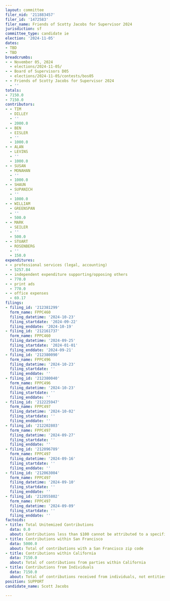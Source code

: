 ```yaml
---
layout: committee
filer_nid: '211883457'
filer_id: '1472583'
filer_name: Friends of Scotty Jacobs for Supervisor 2024
jurisdiction: sf
committee_type: candidate ie
election: '2024-11-05'
dates:
- TBD
- TBD
breadcrumbs:
- - November 05, 2024
  - elections/2024-11-05/
- - Board of Supervisors D05
  - elections/2024-11-05/contests/bos05
- - Friends of Scotty Jacobs for Supervisor 2024
  - ''
totals:
- 7150.0
- 7150.0
contributors:
- - TIM
  - DILLEY
  - ''
  - 2000.0
- - BEN
  - EISLER
  - ''
  - 1000.0
- - ALAN
  - LEVINS
  - ''
  - 1000.0
- - SUSAN
  - MONAHAN
  - ''
  - 1000.0
- - SHAUN
  - SUPANICH
  - ''
  - 1000.0
- - WILLIAM
  - GREENSPAN
  - ''
  - 500.0
- - MARK
  - SEILER
  - ''
  - 500.0
- - STUART
  - ROSENBERG
  - ''
  - 150.0
expenditures:
- - professional services (legal, accounting)
  - 5257.84
- - independent expenditure supporting/opposing others
  - 770.0
- - print ads
  - 770.0
- - office expenses
  - 69.17
filings:
- filing_id: '212381299'
  form_name: FPPC460
  filing_datetime: '2024-10-23'
  filing_startdate: '2024-09-22'
  filing_enddate: '2024-10-19'
- filing_id: '212161737'
  form_name: FPPC460
  filing_datetime: '2024-09-25'
  filing_startdate: '2024-01-01'
  filing_enddate: '2024-09-21'
- filing_id: '212380090'
  form_name: FPPC496
  filing_datetime: '2024-10-23'
  filing_startdate: ''
  filing_enddate: ''
- filing_id: '212380040'
  form_name: FPPC496
  filing_datetime: '2024-10-23'
  filing_startdate: ''
  filing_enddate: ''
- filing_id: '212225947'
  form_name: FPPC497
  filing_datetime: '2024-10-02'
  filing_startdate: ''
  filing_enddate: ''
- filing_id: '212202803'
  form_name: FPPC497
  filing_datetime: '2024-09-27'
  filing_startdate: ''
  filing_enddate: ''
- filing_id: '212096789'
  form_name: FPPC497
  filing_datetime: '2024-09-16'
  filing_startdate: ''
  filing_enddate: ''
- filing_id: '212063004'
  form_name: FPPC497
  filing_datetime: '2024-09-10'
  filing_startdate: ''
  filing_enddate: ''
- filing_id: '212055802'
  form_name: FPPC497
  filing_datetime: '2024-09-09'
  filing_startdate: ''
  filing_enddate: ''
factoids:
- title: Total Unitemized Contributions
  data: 0.0
  about: Contributions less than $100 cannot be attributed to a specific individual
- title: Contributions within San Francisco
  data: 5000.0
  about: Total of contributions with a San Francisco zip code
- title: Contributions within California
  data: 7150.0
  about: Total of contributions from parties within California
- title: Contributions from Individuals
  data: 7150.0
  about: Total of contributions received from individuals, not entities
position: SUPPORT
candidate_name: Scott Jacobs

---
```


